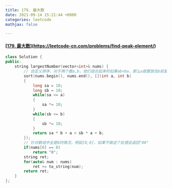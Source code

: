 ```yaml
---
title: 179. 最大数
date: 2021-09-14 15:21:44 +0800
categories: leetcode
mathjax: false

---
```


#### [[179. 最大数](https://leetcode-cn.com/problems/largest-number/)](https://leetcode-cn.com/problems/find-peak-element/)


```c++
class Solution {
public:
    string largestNumber(vector<int>& nums) {
        // 自定义排序，对于两个数a,b，他们组合起来时如果ab>ba，那么a就要放在b前面
        sort(nums.begin(), nums.end(), [](int a, int b)
        {
            long sa = 10;
            long sb = 10;
            while(sa <= a)
            {
                sa *= 10;
            }
            while(sb <= b)
            {
                sb *= 10;
            }
            return sa * b + a < sb * a + b;
        });
        // 针对数组中全是0的情况，例如[0,0]，如果不做这个处理会返回"00"
        if(nums[0] == 0)
            return "0";
        string ret;
        for(auto& num : nums)
            ret += to_string(num);
        return ret;
    }
};
```



